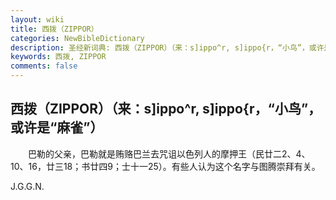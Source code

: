 ```yaml
---
layout: wiki
title: 西拨（ZIPPOR）
categories: NewBibleDictionary
description: 圣经新词典: 西拨（ZIPPOR）（来：s]ippo^r, s]ippo{r，“小鸟”，或许是“麻雀”）
keywords: 西拨, ZIPPOR
comments: false
---
```


## 西拨（ZIPPOR）（来：s]ippo^r, s]ippo{r，“小鸟”，或许是“麻雀”）

　　巴勒的父亲，巴勒就是贿赂巴兰去咒诅以色列人的摩押王（民廿二2、4、10、16，廿三18；书廿四9；士十一25）。有些人认为这个名字与图腾崇拜有关。

J.G.G.N.








